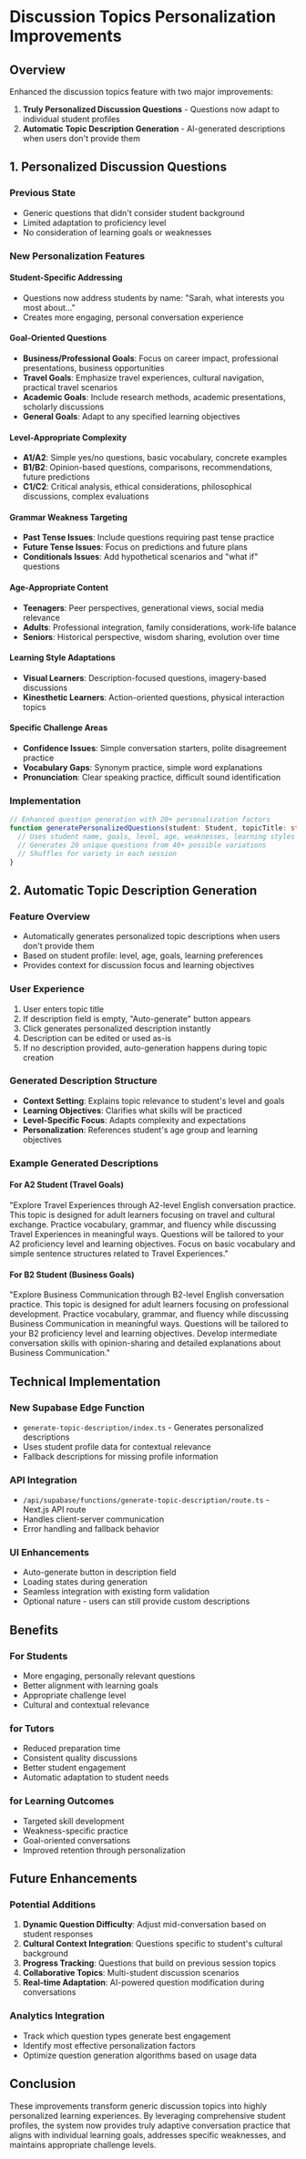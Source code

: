 # Discussion Topics Personalization Improvements

## Overview
Enhanced the discussion topics feature with two major improvements:
1. **Truly Personalized Discussion Questions** - Questions now adapt to individual student profiles
2. **Automatic Topic Description Generation** - AI-generated descriptions when users don't provide them

## 1. Personalized Discussion Questions

### Previous State
- Generic questions that didn't consider student background
- Limited adaptation to proficiency level
- No consideration of learning goals or weaknesses

### New Personalization Features

#### Student-Specific Addressing
- Questions now address students by name: "Sarah, what interests you most about..."
- Creates more engaging, personal conversation experience

#### Goal-Oriented Questions
- **Business/Professional Goals**: Focus on career impact, professional presentations, business opportunities
- **Travel Goals**: Emphasize travel experiences, cultural navigation, practical travel scenarios
- **Academic Goals**: Include research methods, academic presentations, scholarly discussions
- **General Goals**: Adapt to any specified learning objectives

#### Level-Appropriate Complexity
- **A1/A2**: Simple yes/no questions, basic vocabulary, concrete examples
- **B1/B2**: Opinion-based questions, comparisons, recommendations, future predictions
- **C1/C2**: Critical analysis, ethical considerations, philosophical discussions, complex evaluations

#### Grammar Weakness Targeting
- **Past Tense Issues**: Include questions requiring past tense practice
- **Future Tense Issues**: Focus on predictions and future plans
- **Conditionals Issues**: Add hypothetical scenarios and "what if" questions

#### Age-Appropriate Content
- **Teenagers**: Peer perspectives, generational views, social media relevance
- **Adults**: Professional integration, family considerations, work-life balance
- **Seniors**: Historical perspective, wisdom sharing, evolution over time

#### Learning Style Adaptations
- **Visual Learners**: Description-focused questions, imagery-based discussions
- **Kinesthetic Learners**: Action-oriented questions, physical interaction topics

#### Specific Challenge Areas
- **Confidence Issues**: Simple conversation starters, polite disagreement practice
- **Vocabulary Gaps**: Synonym practice, simple word explanations
- **Pronunciation**: Clear speaking practice, difficult sound identification

### Implementation
```typescript
// Enhanced question generation with 20+ personalization factors
function generatePersonalizedQuestions(student: Student, topicTitle: string) {
  // Uses student name, goals, level, age, weaknesses, learning styles
  // Generates 20 unique questions from 40+ possible variations
  // Shuffles for variety in each session
}
```

## 2. Automatic Topic Description Generation

### Feature Overview
- Automatically generates personalized topic descriptions when users don't provide them
- Based on student profile: level, age, goals, learning preferences
- Provides context for discussion focus and learning objectives

### User Experience
1. User enters topic title
2. If description field is empty, "Auto-generate" button appears
3. Click generates personalized description instantly
4. Description can be edited or used as-is
5. If no description provided, auto-generation happens during topic creation

### Generated Description Structure
- **Context Setting**: Explains topic relevance to student's level and goals
- **Learning Objectives**: Clarifies what skills will be practiced
- **Level-Specific Focus**: Adapts complexity and expectations
- **Personalization**: References student's age group and learning objectives

### Example Generated Descriptions

#### For A2 Student (Travel Goals)
"Explore Travel Experiences through A2-level English conversation practice. This topic is designed for adult learners focusing on travel and cultural exchange. Practice vocabulary, grammar, and fluency while discussing Travel Experiences in meaningful ways. Questions will be tailored to your A2 proficiency level and learning objectives. Focus on basic vocabulary and simple sentence structures related to Travel Experiences."

#### For B2 Student (Business Goals)
"Explore Business Communication through B2-level English conversation practice. This topic is designed for adult learners focusing on professional development. Practice vocabulary, grammar, and fluency while discussing Business Communication in meaningful ways. Questions will be tailored to your B2 proficiency level and learning objectives. Develop intermediate conversation skills with opinion-sharing and detailed explanations about Business Communication."

## Technical Implementation

### New Supabase Edge Function
- `generate-topic-description/index.ts` - Generates personalized descriptions
- Uses student profile data for contextual relevance
- Fallback descriptions for missing profile information

### API Integration
- `/api/supabase/functions/generate-topic-description/route.ts` - Next.js API route
- Handles client-server communication
- Error handling and fallback behavior

### UI Enhancements
- Auto-generate button in description field
- Loading states during generation
- Seamless integration with existing form validation
- Optional nature - users can still provide custom descriptions

## Benefits

### For Students
- More engaging, personally relevant questions
- Better alignment with learning goals
- Appropriate challenge level
- Cultural and contextual relevance

### for Tutors
- Reduced preparation time
- Consistent quality discussions
- Better student engagement
- Automatic adaptation to student needs

### for Learning Outcomes
- Targeted skill development
- Weakness-specific practice
- Goal-oriented conversations
- Improved retention through personalization

## Future Enhancements

### Potential Additions
1. **Dynamic Question Difficulty**: Adjust mid-conversation based on student responses
2. **Cultural Context Integration**: Questions specific to student's cultural background
3. **Progress Tracking**: Questions that build on previous session topics
4. **Collaborative Topics**: Multi-student discussion scenarios
5. **Real-time Adaptation**: AI-powered question modification during conversations

### Analytics Integration
- Track which question types generate best engagement
- Identify most effective personalization factors
- Optimize question generation algorithms based on usage data

## Conclusion
These improvements transform generic discussion topics into highly personalized learning experiences. By leveraging comprehensive student profiles, the system now provides truly adaptive conversation practice that aligns with individual learning goals, addresses specific weaknesses, and maintains appropriate challenge levels.